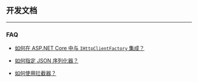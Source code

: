 ﻿## 开发文档

---

### FAQ

-   [如何在 ASP.NET Core 中与 `IHttpClientFactory` 集成？](./FAQ_IHttpClientFactory.md)

-   [如何指定 JSON 序列化器？](./FAQ_JsonSerializer.md)

-   [如何使用拦截器？](./FAQ_Interceptor.md)
